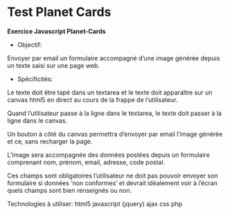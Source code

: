 # Test Planet Cards  

__Exercice Javascript Planet-Cards__  
  
  
* Objectif:  
  
Envoyer par email un formulaire accompagné d’une image générée depuis un texte saisi sur une page web.  
  
  
* Spécificités:  
  
Le texte doit être tapé dans un textarea et le texte doit apparaître sur un canvas html5 en direct au cours de la frappe de l’utilisateur.  
  
Quand l’utilisateur passe à la ligne dans le textarea, le texte doit passer à la ligne dans le canvas.  
  
Un bouton à côté du canvas permettra d’envoyer par email l’image générée et ce, sans recharger la page.  
  
  
L’image sera accompagnée des données postées depuis un formulaire comprenant nom, prénom, email, adresse, code postal.  
  
Ces champs sont obligatoires l’utilisateur ne doit pas pouvoir envoyer son  formulaire si données ‘non conformes’ et devrait idéalement voir à l’écran quels champs sont bien renseignés ou non.  
  
  
  
Technologies à utiliser: html5 javascript (jquery) ajax css php  